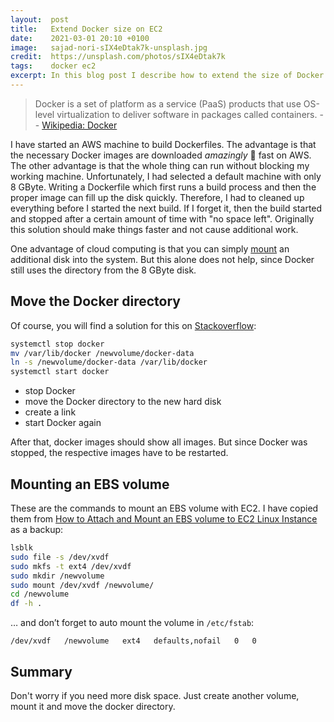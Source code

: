 ```yaml
---
layout:  post
title:   Extend Docker size on EC2
date:    2021-03-01 20:10 +0100
image:   sajad-nori-sIX4eDtak7k-unsplash.jpg
credit:  https://unsplash.com/photos/sIX4eDtak7k
tags:    docker ec2
excerpt: In this blog post I describe how to extend the size of Docker on an EC2 instance.
---
```


> Docker is a set of platform as a service (PaaS) products that use OS-level virtualization to deliver software in packages called containers. -- [Wikipedia: Docker](https://en.wikipedia.org/wiki/Docker_(software))

I have started an AWS machine to build Dockerfiles. The advantage is that the necessary Docker images are downloaded _amazingly_ 🤩 fast on AWS. The other advantage is that the whole thing can run without blocking my working machine.
Unfortunately, I had selected a default machine with only 8 GByte. Writing a Dockerfile which first runs a build process and then the proper image can fill up the disk quickly. Therefore, I had to cleaned up everything before I started the next build. If I forget it, then the build started and stopped after a certain amount of time with "no space left". Originally this solution should make things faster and not cause additional work.

One advantage of cloud computing is that you can simply [mount](https://devopscube.com/mount-ebs-volume-ec2-instance/) an additional disk into the system. But this alone does not help, since Docker still uses the directory from the 8 GByte disk.

## Move the Docker directory

Of course, you will find a solution for this on [Stackoverflow](https://stackoverflow.com/a/52537027):

```bash
systemctl stop docker
mv /var/lib/docker /newvolume/docker-data
ln -s /newvolume/docker-data /var/lib/docker
systemctl start docker
```

- stop Docker
- move the Docker directory to the new hard disk
- create a link
- start Docker again

After that, docker images should show all images. But since Docker was stopped, the respective images have to be restarted.

## Mounting an EBS volume

These are the commands to mount an EBS volume with EC2. I have copied them from [How to Attach and Mount an EBS volume to EC2 Linux Instance](https://devopscube.com/mount-ebs-volume-ec2-instance/) as a backup:

```bash
lsblk
sudo file -s /dev/xvdf
sudo mkfs -t ext4 /dev/xvdf
sudo mkdir /newvolume
sudo mount /dev/xvdf /newvolume/
cd /newvolume
df -h .
```

… and don’t forget to auto mount the volume in `/etc/fstab`:

```text
/dev/xvdf   /newvolume   ext4   defaults,nofail   0   0
```

## Summary

Don't worry if you need more disk space. Just create another volume, mount it and move the docker directory.
